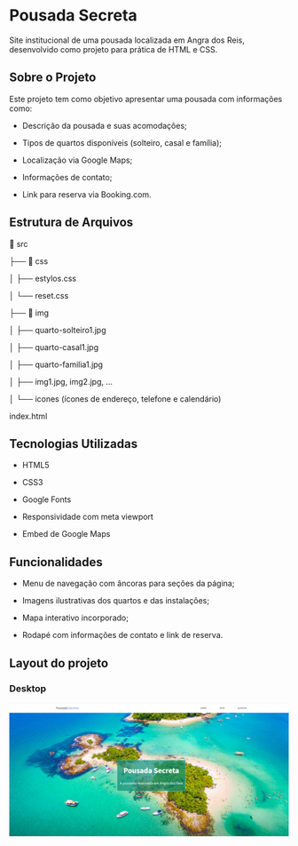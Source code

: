 <h1>Pousada Secreta</h1>

<p>Site institucional de uma pousada localizada em Angra dos Reis, desenvolvido como projeto para prática de HTML e CSS.</p>

<h2>Sobre o Projeto</h2>


<p>Este projeto tem como objetivo apresentar uma pousada com informações como:</p>

 - Descrição da pousada e suas acomodações;

 - Tipos de quartos disponíveis (solteiro, casal e família);

 - Localização via Google Maps;

 - Informações de contato;

 - Link para reserva via Booking.com.

<h2>Estrutura de Arquivos</h2>

📁 src

├── 📁 css

│   ├── estylos.css

│   └── reset.css

├── 📁 img

│   ├── quarto-solteiro1.jpg

│   ├── quarto-casal1.jpg

│   ├── quarto-familia1.jpg

│   ├── img1.jpg, img2.jpg, ...

│   └── icones (ícones de endereço, telefone e calendário)

index.html

<h2>Tecnologias Utilizadas</h2>

 - HTML5

 - CSS3

 - Google Fonts

 - Responsividade com meta viewport

 - Embed de Google Maps

<h2>Funcionalidades</h2>

 - Menu de navegação com âncoras para seções da página;

 - Imagens ilustrativas dos quartos e das instalações;

 - Mapa interativo incorporado;

 - Rodapé com informações de contato e link de reserva.

<h2>Layout do projeto</h2>
<h3>Desktop</h3>
<img src="https://github.com/maycon-douglasd/projeto-pousada/blob/main/src/img/desktop.png?raw=true" width="550px"/>

